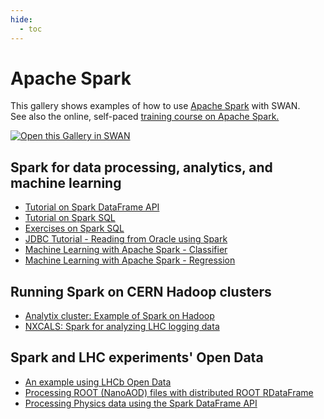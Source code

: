 ```yaml
---
hide:
  - toc
---
```


# Apache Spark

This gallery shows examples of how to use [Apache Spark][spark] with SWAN.  
See also the online, self-paced [training course on Apache Spark.][course] 

[<img class="open_in_swan" data-path="apache_spark1" data-name="SWAN: Spark connector and monitor" alt="Open this Gallery in SWAN" src="https://swanserver.web.cern.ch/swanserver/images/badge_swan_white_150.png">][gallery_url]

## Spark for data processing, analytics, and machine learning

* [Tutorial on Spark DataFrame API](SparkTraining/notebooks/Tutorial-DataFrame.ipynb)
* [Tutorial on Spark SQL](SparkTraining/notebooks/Tutorial-SparkSQL.ipynb)
* [Exercises on Spark SQL](SparkTraining/notebooks/HandsOn-SparkSQL_with_solutions.ipynb)
* [JDBC Tutorial - Reading from Oracle using Spark](SparkTraining/notebooks/Spark_JDBC_Oracle.ipynb)
* [Machine Learning with Apache Spark - Classifier](SparkTraining/notebooks/ML_Demo1_Classifier.ipynb)
* [Machine Learning with Apache Spark - Regression](SparkTraining/notebooks/ML_Demo2_Regression.ipynb)

## Running Spark on CERN Hadoop clusters

* [Analytix cluster: Example of Spark on Hadoop](SparkTraining/notebooks/Demo_Spark_on_Hadoop.ipynb)
* [NXCALS: Spark for analyzing LHC logging data](SparkTraining/notebooks/NXCals-example.ipynb)

## Spark and LHC experiments' Open Data

* [An example using LHCb Open Data](SparkTraining/notebooks/LHCb_OpenData_Spark.ipynb)
* [Processing ROOT (NanoAOD) files with distributed ROOT RDataFrame](SparkTraining/notebooks/Dimuon_Spark_ROOT_RDataFrame.ipynb)
* [Processing Physics data using the Spark DataFrame API](SparkTraining/notebooks/Demo_Dimuon_mass_spectrum.ipynb)

[spark]:http://spark.apache.org/
[gallery_url]:https://cern.ch/swanserver/cgi-bin/go?projurl=https://github.com/cerndb/SparkTraining.git
[course]:https://sparktraining.web.cern.ch/
